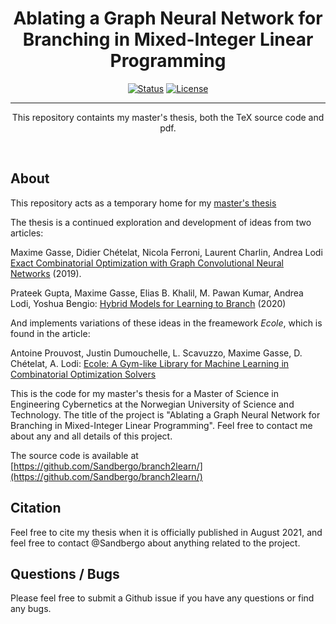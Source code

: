 <h1 align="center">Ablating a Graph Neural Network for Branching in Mixed-Integer Linear Programming</h1>

<div align="center">

  [![Status](https://img.shields.io/badge/status-active-success.svg)]() 
  [![License](https://img.shields.io/badge/license-MIT-blue.svg)](/LICENSE)

</div>

---

<p align="center">
 This repository containts my master's thesis, both the TeX source code and pdf.  
</p>
<br> 


## About <a name = "about"></a>

This repository acts as a temporary home for my [master's thesis](https://github.com/Sandbergo/master-thesis/blob/main/sandberg_complete_thesis.pdf)

The thesis is a continued exploration and development of ideas from two articles:

Maxime Gasse, Didier Chételat, Nicola Ferroni, Laurent Charlin, Andrea Lodi [Exact Combinatorial Optimization with Graph Convolutional Neural Networks](https://github.com/ds4dm/learn2branch) (2019).

Prateek Gupta, Maxime Gasse, Elias B. Khalil, M. Pawan Kumar, Andrea Lodi, Yoshua Bengio: [Hybrid Models for Learning to Branch](https://arxiv.org/abs/2006.15212) (2020)

And implements variations of these ideas in the freamework _Ecole_, which is found in the article:

Antoine Prouvost, Justin Dumouchelle, L. Scavuzzo, Maxime Gasse, D. Chételat, A. Lodi: [Ecole: A Gym-like Library for Machine Learning in Combinatorial Optimization Solvers](https://www.semanticscholar.org/paper/Ecole%3A-A-Gym-like-Library-for-Machine-Learning-in-Prouvost-Dumouchelle/e5f3f6d89be2f29eda70133fd83913229650d008)

This is the code for my master's thesis for a Master of Science in Engineering Cybernetics at the Norwegian University of Science and Technology. The title of the project is "Ablating a Graph Neural Network for Branching in Mixed-Integer Linear Programming". Feel free to contact me about any and all details of this project. 

The source code is available at [https://github.com/Sandbergo/branch2learn/](https://github.com/Sandbergo/branch2learn/)


## Citation
Feel free to cite my thesis when it is officially published in August 2021, 
and feel free to contact @Sandbergo about anything related to the project.


## Questions / Bugs
Please feel free to submit a Github issue if you have any questions or find any bugs.

